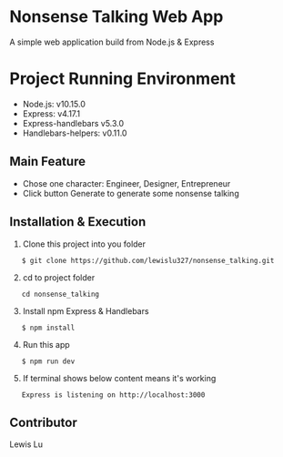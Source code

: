 # Nonsense Talking Web App

A simple web application build from Node.js & Express

# Project Running Environment

- Node.js: v10.15.0
- Express: v4.17.1
- Express-handlebars v5.3.0
- Handlebars-helpers: v0.11.0

## Main Feature

- Chose one character: Engineer, Designer, Entrepreneur
- Click button Generate to generate some nonsense talking

## Installation & Execution

1. Clone this project into you folder

```
   $ git clone https://github.com/lewislu327/nonsense_talking.git
```

2. cd to project folder

```
   cd nonsense_talking
```

3. Install npm Express & Handlebars

```
   $ npm install
```

4. Run this app

```
   $ npm run dev
```

5. If terminal shows below content means it's working

```
   Express is listening on http://localhost:3000
```

## Contributor

Lewis Lu
